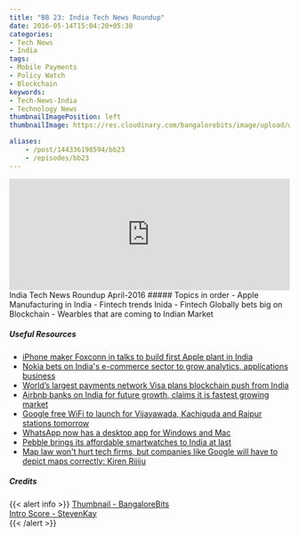 ```yaml
---
title: "BB 23: India Tech News Roundup"
date: 2016-05-14T15:04:20+05:30
categories:
- Tech News
- India
tags:
- Mobile Payments
- Policy Watch
- Blockchain
keywords:
- Tech-News-India
- Technology News
thumbnailImagePosition: left
thumbnailImage: https://res.cloudinary.com/bangalorebits/image/upload/w_600,h_600,c_fill,r_50/v1518006932/bb-episode-assets/bb-news-thumbnail_wk4v4x.png

aliases:
    - /post/144336198594/bb23
    - /episodes/bb23
---
```

<iframe frameborder='0' height='200px' scrolling='no' seamless src='https://embed.simplecast.com/5ee3230b?color=f5f5f5' width='100%'></iframe>
<BR>
India Tech News Roundup April-2016
<!--more-->
##### Topics in order
- Apple Manufacturing in India
- Fintech trends Inida
- Fintech Globally bets big on Blockchain
- Wearbles that are coming to Indian Market

##### Useful Resources
*   [iPhone maker Foxconn in talks to build first Apple plant in India](https://mobile.reuters.com/article/idUSKBN0OR1M720150611)
*   [Nokia bets on India's e-commerce sector to grow analytics, applications business](https://timesofindia.indiatimes.com/tech/tech-news/Nokia-bets-on-Indias-e-commerce-sector-to-grow-analytics-applications-business/articleshow/52237459.cms)
*   [World’s largest payments network Visa plans blockchain push from India](https://timesofindia.indiatimes.com/tech/tech-news/Worlds-largest-payments-network-Visa-plans-blockchain-push-from-India/articleshow/52235549.cms)
*   [Airbnb banks on India for future growth, claims it is fastest growing market](https://indianexpress.com/article/technology/tech-news-technology/airbnb-home-sharing-india-growth-2784510/)
*   [Google free WiFi to launch for Vijayawada, Kachiguda and Raipur stations tomorrow](https://indianexpress.com/article/technology/tech-news-technology/google-free-wifi-to-launch-for-vijayawada-kachiguda-and-raipur-stations-tomorrow-2785323/)
*   [WhatsApp now has a desktop app for Windows and Mac](https://thenextweb.com/apps/2016/05/11/whatsapp-desktop-app-windows-mac/)
*   [Pebble brings its affordable smartwatches to India at last](https://thenextweb.com/gadgets/2016/05/12/pebble-brings-affordable-smartwatches-india-last-starting-rs-6000/)
*   [Map law won't hurt tech firms, but companies like Google will have to depict maps correctly: Kiren Rijiju](https://timesofindia.indiatimes.com/tech/tech-news/Map-law-wont-hurt-tech-firms-but-companies-like-Google-will-have-to-depict-maps-correctly-Kiren-Rijiju/articleshow/52231789.cms)

##### Credits

{{< alert info  >}}
  [Thumbnail - BangaloreBits](https://bangalorebis.in) <BR>
  [Intro Score - StevenKay](https://plus.google.com/+StevenKay_Detachment)<BR>
{{< /alert >}}
